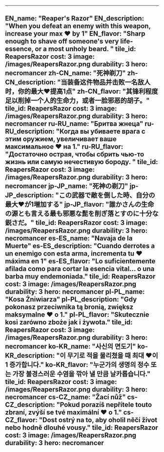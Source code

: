---

EN_name: "Reaper's Razor"
EN_description: "When you defeat an enemy with this weapon, increase your max ❤️ by 1"
EN_flavor: "Sharp enough to shave off someone's very life-essence, or a most unholy beard. "
tile_id: ReapersRazor
cost: 3
image: /images/ReapersRazor.png
durability: 3
hero: necromancer
zh-CN_name: "死神剃刀"
zh-CN_description: "当装备这件物品并击败一名敌人时，你的最大❤️提高1点"
zh-CN_flavor: "其锋利程度足以削掉一个人的生命力，或者一脸邪恶的胡子。"
tile_id: ReapersRazor
cost: 3
image: /images/ReapersRazor.png
durability: 3
hero: necromancer
ru-RU_name: "Бритва жнеца"
ru-RU_description: "Когда вы убиваете врага с этим оружием, увеличивает ваше максимальное ❤️ на 1."
ru-RU_flavor: "Достаточно острая, чтобы сбрить чью-то жизнь или самую нечестивую бороду. "
tile_id: ReapersRazor
cost: 3
image: /images/ReapersRazor.png
durability: 3
hero: necromancer
jp-JP_name: "死神の剃刀"
jp-JP_description: "この武器で敵を倒した時、自分の最大❤️が1増加する"
jp-JP_flavor: "誰かさんの生命の源とも言える最も邪悪な髭を削ぎ落とすのに十分な鋭さだ。"
tile_id: ReapersRazor
cost: 3
image: /images/ReapersRazor.png
durability: 3
hero: necromancer
es-ES_name: "Navaja de la Muerte"
es-ES_description: "Cuando derrotes a un enemigo con esta arma, incrementa tu ❤️ máxima en 1"
es-ES_flavor: "Lo suficientemente afilada como para cortar la esencia vital... o una barba muy endemoniada."
tile_id: ReapersRazor
cost: 3
image: /images/ReapersRazor.png
durability: 3
hero: necromancer
pl-PL_name: "Kosa Żniwiarza"
pl-PL_description: "Gdy pokonasz przeciwnika tą bronią, zwiększ maksymalne ❤️ o 1."
pl-PL_flavor: "Skutecznie kosi zarówno zboże jak i żywota."
tile_id: ReapersRazor
cost: 3
image: /images/ReapersRazor.png
durability: 3
hero: necromancer
ko-KR_name: "사신의 면도기"
ko-KR_description: "이 무기로 적을 물리쳤을 때 최대 ❤️이 1 증가합니다."
ko-KR_flavor: "누군가의 생명의 정수 또는 가장 불경스러운 수염을 깎아 낼 만큼 날카롭습니다."
tile_id: ReapersRazor
cost: 3
image: /images/ReapersRazor.png
durability: 3
hero: necromancer
cs-CZ_name: "Žací nůž"
cs-CZ_description: "Pokud porazíš nepřítele touto zbraní, zvýší se tvé maximální ❤️ o 1."
cs-CZ_flavor: "Dost ostrý na to, aby oholil něčí život nebo hodně dlouhé vousy."
tile_id: ReapersRazor
cost: 3
image: /images/ReapersRazor.png
durability: 3
hero: necromancer
---